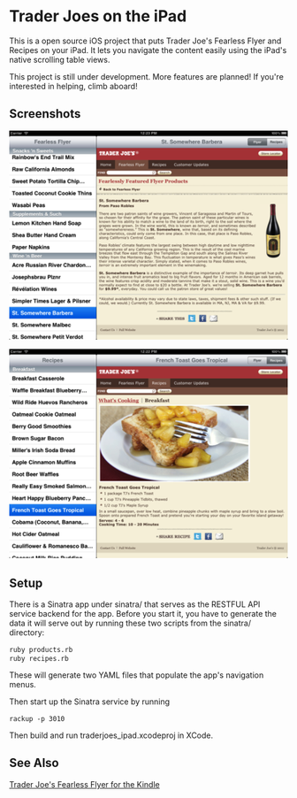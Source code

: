 # Trader Joes on the iPad

This is a open source iOS project that puts Trader Joe's Fearless Flyer and
Recipes on your iPad. It lets you navigate the content easily  using the iPad's
native scrolling table views.

This project is still under development. More features are planned! If you're
interested in helping, climb aboard!


## Screenshots

![wine](https://github.com/danchoi/traderjoes-ipad/raw/master/screenshots/wine-sm.png)

![french-toast](https://github.com/danchoi/traderjoes-ipad/raw/master/screenshots/frenchtoast-sm.png)

## Setup

There is a Sinatra app under sinatra/ that serves as the RESTFUL API service
backend for the app. Before you start it, you have to generate the data it will
serve out by running these two scripts from the sinatra/ directory:

    ruby products.rb
    ruby recipes.rb

These will generate two YAML files that populate the app's navigation menus. 

Then start up the Sinatra service by running

    rackup -p 3010

Then build and run traderjoes_ipad.xcodeproj in XCode. 


## See Also

[Trader Joe's Fearless Flyer for the Kindle](http://kindlefeeder.com/traderjoes/index.html)


